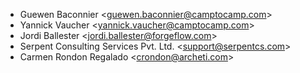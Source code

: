 - Guewen Baconnier \<<guewen.baconnier@camptocamp.com>\>
- Yannick Vaucher \<<yannick.vaucher@camptocamp.com>\>
- Jordi Ballester \<<jordi.ballester@forgeflow.com>\>
- Serpent Consulting Services Pvt. Ltd. \<<support@serpentcs.com>\>
- Carmen Rondon Regalado \<<crondon@archeti.com>\>
